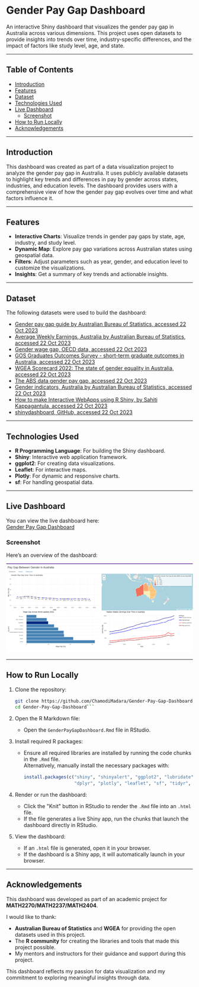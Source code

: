 # Gender Pay Gap Dashboard

An interactive Shiny dashboard that visualizes the gender pay gap in Australia across various dimensions. This project uses open datasets to provide insights into trends over time, industry-specific differences, and the impact of factors like study level, age, and state.

---

## Table of Contents
- [Introduction](#introduction)
- [Features](#features)
- [Dataset](#dataset)
- [Technologies Used](#technologies-used)
- [Live Dashboard](#live-dashboard)
  - [Screenshot](#screenshot)
- [How to Run Locally](#how-to-run-locally)
- [Acknowledgements](#acknowledgements)


---

## Introduction

This dashboard was created as part of a data visualization project to analyze the gender pay gap in Australia. It uses publicly available datasets to highlight key trends and differences in pay by gender across states, industries, and education levels. The dashboard provides users with a comprehensive view of how the gender pay gap evolves over time and what factors influence it.

---

## Features

- **Interactive Charts**: Visualize trends in gender pay gaps by state, age, industry, and study level.
- **Dynamic Map**: Explore pay gap variations across Australian states using geospatial data.
- **Filters**: Adjust parameters such as year, gender, and education level to customize the visualizations.
- **Insights**: Get a summary of key trends and actionable insights.

---

## Dataset

The following datasets were used to build the dashboard:

- [Gender pay gap guide by Australian Bureau of Statistics, accessed 22 Oct 2023](https://www.abs.gov.au/statistics/understanding-statistics/guide-labour-statistics/gender-pay-gap-guide)
- [Average Weekly Earnings, Australia by Australian Bureau of Statistics, accessed 22 Oct 2023](https://www.abs.gov.au/statistics/labour/earnings-and-working-conditions/average-weekly-earnings-australia/latest-release#data-download)
- [Gender wage gap, OECD data, accessed 22 Oct 2023](https://data.oecd.org/earnwage/gender-wage-gap.htm)
- [GOS Graduates Outcomes Survey - short-term graduate outcomes in Australia, accessed 22 Oct 2023](https://www.qilt.edu.au/docs/default-source/default-document-library/2022-gos-national-report.pdf?sfvrsn=c5d342c8_2)
- [WGEA Scorecard 2022: The state of gender equality in Australia, accessed 22 Oct 2023](https://www.wgea.gov.au/publications/australias-gender-equality-scorecard)
- [The ABS data gender pay gap, accessed 22 Oct 2023](https://www.wgea.gov.au/data-statistics/ABS-gender-pay-gap-data)
- [Gender indicators, Australia by Australian Bureau of Statistics, accessed 22 Oct 2023](https://www.abs.gov.au/statistics/people/people-and-communities/gender-indicators)
- [How to make Interactive WebApps using R Shiny, by Sahiti Kappagantula, accessed 22 Oct 2023](https://medium.com/edureka/r-shiny-tutorial-47b050927bd2)
- [shinydashboard, GitHub, accessed 22 Oct 2023](https://rstudio.github.io/shinydashboard/get_started.html)

---

## Technologies Used

- **R Programming Language**: For building the Shiny dashboard.
- **Shiny**: Interactive web application framework.
- **ggplot2**: For creating data visualizations.
- **Leaflet**: For interactive maps.
- **Plotly**: For dynamic and responsive charts.
- **sf**: For handling geospatial data.

---

## Live Dashboard

You can view the live dashboard here:  
[Gender Pay Gap Dashboard](https://b00epq-chamodi0madara0premachandra-iddamalgoda0dissanayaka.shinyapps.io/Assignment03/)

### Screenshot

Here’s an overview of the dashboard:

![Dashboard Overview](dashboard_overview.png)



---

## How to Run Locally

1. Clone the repository:
   ```bash
   git clone https://github.com/ChamodiMadara/Gender-Pay-Gap-Dashboard.git
   cd Gender-Pay-Gap-Dashboard```
2. Open the R Markdown file:
   - Open the `GenderPayGapDashboard.Rmd` file in RStudio.

3. Install required R packages:
   - Ensure all required libraries are installed by running the code chunks in the `.Rmd` file.  
     Alternatively, manually install the necessary packages with:
     ```R
     install.packages(c("shiny", "shinyalert", "ggplot2", "lubridate", 
                        "dplyr", "plotly", "leaflet", "sf", "tidyr", "reshape2"))
     ```

4. Render or run the dashboard:
   - Click the "Knit" button in RStudio to render the `.Rmd` file into an `.html` file.
   - If the file generates a live Shiny app, run the chunks that launch the dashboard directly in RStudio.

5. View the dashboard:
   - If an `.html` file is generated, open it in your browser.
   - If the dashboard is a Shiny app, it will automatically launch in your browser.
---
## Acknowledgements

This dashboard was developed as part of an academic project for **MATH2270/MATH2237/MATH2404**.

I would like to thank:

- **Australian Bureau of Statistics** and **WGEA** for providing the open datasets used in this project.
- The **R community** for creating the libraries and tools that made this project possible.
- My mentors and instructors for their guidance and support during this project.

This dashboard reflects my passion for data visualization and my commitment to exploring meaningful insights through data.
